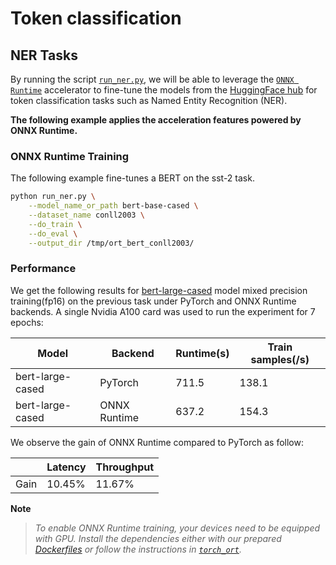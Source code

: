 <!---
Copyright 2022 The HuggingFace Team. All rights reserved.

Licensed under the Apache License, Version 2.0 (the "License");
you may not use this file except in compliance with the License.
You may obtain a copy of the License at

    http://www.apache.org/licenses/LICENSE-2.0

Unless required by applicable law or agreed to in writing, software
distributed under the License is distributed on an "AS IS" BASIS,
WITHOUT WARRANTIES OR CONDITIONS OF ANY KIND, either express or implied.
See the License for the specific language governing permissions and
limitations under the License.
-->

# Token classification

## NER Tasks

By running the script [`run_ner.py`](https://github.com/huggingface/optimum/blob/main/examples/onnxruntime/training/token-classification/run_ner.py),
we will be able to leverage the [`ONNX Runtime`](https://github.com/microsoft/onnxruntime) accelerator to fine-tune the models from the 
[HuggingFace hub](https://huggingface.co/models) for token classification tasks such as Named Entity Recognition (NER).  


__The following example applies the acceleration features powered by ONNX Runtime.__


### ONNX Runtime Training

The following example fine-tunes a BERT on the sst-2 task.

```bash
python run_ner.py \
    --model_name_or_path bert-base-cased \
    --dataset_name conll2003 \
    --do_train \
    --do_eval \
    --output_dir /tmp/ort_bert_conll2003/
```

### Performance

We get the following results for [bert-large-cased](https://huggingface.co/bert-large-cased) model mixed precision training(fp16) on the previous 
task under PyTorch and ONNX Runtime backends. A single Nvidia A100 card was used to run the experiment for 7 epochs:

| Model            | Backend      | Runtime(s) | Train samples(/s) | 
| ---------------- | ------------ | ---------- | ----------------- | 
| bert-large-cased | PyTorch      | 711.5      | 138.1             | 
| bert-large-cased | ONNX Runtime | 637.2      | 154.3             |

We observe the gain of ONNX Runtime compared to PyTorch as follow:

|       | Latency | Throughput | 
| ----- | ------- | ---------- | 
| Gain  | 10.45%  | 11.67%     |


__Note__
> *To enable ONNX Runtime training, your devices need to be equipped with GPU. Install the dependencies either with our prepared*
*[Dockerfiles](https://github.com/huggingface/optimum/blob/main/examples/onnxruntime/training/docker/) or follow the instructions* 
*in [`torch_ort`](https://github.com/pytorch/ort/blob/main/torch_ort/docker/README.md).*  
